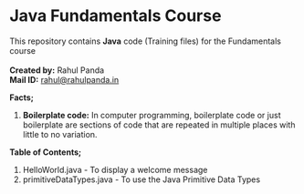 # Java Fundamentals Course
This repository contains **Java** code (Training files) for the Fundamentals course
<br><br>**Created by:** Rahul Panda<br>**Mail ID:** rahul@rahulpanda.in

**Facts;**
1. **Boilerplate code:** In computer programming, boilerplate code or just boilerplate are sections of code that are repeated in multiple places with little to no variation.

**Table of Contents;**
1. HelloWorld.java - To display a welcome message
2. primitiveDataTypes.java - To use the Java Primitive Data Types